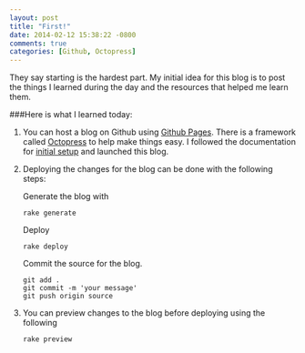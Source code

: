 ```yaml
---
layout: post
title: "First!"
date: 2014-02-12 15:38:22 -0800
comments: true
categories: [Github, Octopress]
---
```


They say starting is the hardest part. My initial idea for this blog is to post the things I learned during the day and the resources that helped me learn them.

###Here is what I learned today:

1. You can host a blog on Github using [Github Pages](http://pages.github.com/). There is a framework called [Octopress](http://octopress.org) to help make things easy. I followed the documentation for [initial setup](http://octopress.org/docs/setup/) and launched this blog. 

2. Deploying the changes for the blog can be done with the following steps:

	Generate the blog with

	```
	rake generate
	```

	Deploy

	```
	rake deploy
	```

	Commit the source for the blog.

	```
	git add .
	git commit -m 'your message'
	git push origin source
	``` 

3. You can preview changes to the blog before deploying using the following

	```
	rake preview
	```